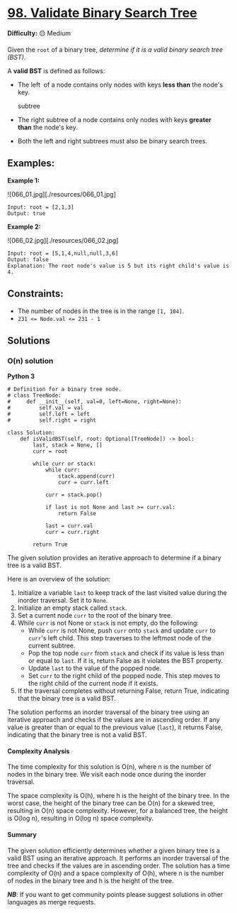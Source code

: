 # [98. Validate Binary Search Tree](https://leetcode.com/problems/validate-binary-search-tree/)

**Difficulty:** :yellow_circle: Medium

Given the `root` of a binary tree, *determine if it is a valid binary search tree (BST)*.

A **valid BST** is defined as follows:

- The left  of a node contains only nodes with keys **less than** the node's key.
    
    subtree
    
- The right subtree of a node contains only nodes with keys **greater than** the node's key.
- Both the left and right subtrees must also be binary search trees.

## Examples:

**Example 1:**

![066_01.jpg][./resources/066_01.jpg]

```
Input: root = [2,1,3]
Output: true

```

**Example 2:**

![066_02.jpg][./resources/066_02.jpg]

```
Input: root = [5,1,4,null,null,3,6]
Output: false
Explanation: The root node's value is 5 but its right child's value is 4.

```

## Constraints:

- The number of nodes in the tree is in the range `[1, 104]`.
- `231 <= Node.val <= 231 - 1`

## Solutions

### O(n) solution 

**Python 3**

```python3
# Definition for a binary tree node.
# class TreeNode:
#     def __init__(self, val=0, left=None, right=None):
#         self.val = val
#         self.left = left
#         self.right = right

class Solution:
    def isValidBST(self, root: Optional[TreeNode]) -> bool:
        last, stack = None, []
        curr = root

        while curr or stack:
            while curr:
                stack.append(curr)
                curr = curr.left
            
            curr = stack.pop()

            if last is not None and last >= curr.val:
                return False

            last = curr.val
            curr = curr.right

        return True
```

The given solution provides an iterative approach to determine if a binary tree is a valid BST.

Here is an overview of the solution:

1. Initialize a variable `last` to keep track of the last visited value during the inorder traversal. Set it to `None`.
2. Initialize an empty stack called `stack`.
3. Set a current node `curr` to the root of the binary tree.
4. While `curr` is not None or `stack` is not empty, do the following:
   - While `curr` is not None, push `curr` onto `stack` and update `curr` to `curr`'s left child. This step traverses to the leftmost node of the current subtree.
   - Pop the top node `curr` from `stack` and check if its value is less than or equal to `last`. If it is, return False as it violates the BST property.
   - Update `last` to the value of the popped node.
   - Set `curr` to the right child of the popped node. This step moves to the right child of the current node if it exists.
5. If the traversal completes without returning False, return True, indicating that the binary tree is a valid BST.

The solution performs an inorder traversal of the binary tree using an iterative approach and checks if the values are in ascending order. If any value is greater than or equal to the previous value (`last`), it returns False, indicating that the binary tree is not a valid BST.

#### Complexity Analysis

The time complexity for this solution is O(n), where n is the number of nodes in the binary tree. We visit each node once during the inorder traversal.

The space complexity is O(h), where h is the height of the binary tree. In the worst case, the height of the binary tree can be O(n) for a skewed tree, resulting in O(n) space complexity. However, for a balanced tree, the height is O(log n), resulting in O(log n) space complexity.

#### Summary

The given solution efficiently determines whether a given binary tree is a valid BST using an iterative approach. It performs an inorder traversal of the tree and checks if the values are in ascending order. The solution has a time complexity of O(n) and a space complexity of O(h), where n is the number of nodes in the binary tree and h is the height of the tree.


***NB***: If you want to get community points please suggest solutions in other languages as merge requests.
